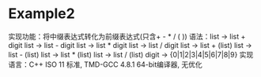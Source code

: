 ﻿# Example2

实现功能：将中缀表达式转化为前缀表达式(只含+ - * / ( ))
语法：list -> list + digit
      list -> list - digit
      list -> list * digit
      list -> list / digit
      list -> list + (list)
      list -> list - (list)
      list -> list * (list)
      list -> list / (list)
      digit -> {0|1|2|3|4|5|6|7|8|9}
实现语言：C++ ISO 11 标准, TMD-GCC 4.8.1 64-bit编译器, 无优化